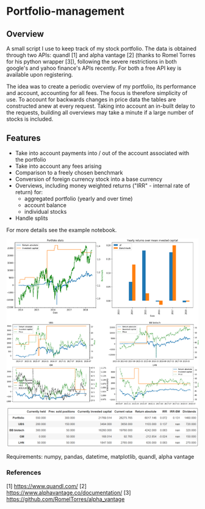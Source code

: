 # Portfolio-management

## Overview
A small script I use to keep track of my stock portfolio. The data is obtained through two APIs: quandl [1] and alpha
vantage [2] (thanks to Romel Torres for his python wrapper [3]), following the severe restrictions in both google's and
yahoo finance's APIs recently. For both a free API key is available upon registering.

The idea was to create a periodic overview of my portfolio, its performance and account, accounting for all fees.
The focus is therefore simplicity of use. To account for backwards changes in price data the tables are constructed anew
at every request. Taking into account an in-built delay to the requests, building all overviews may take a minute if a
large number of stocks is included.

## Features
- Take into account payments into / out of the account associated with the portfolio
- Take into account any fees arising
- Comparison to a freely chosen benchmark
- Conversion of foreign currency stock into a base currency
- Overviews, including money weighted returns ("IRR" - internal rate of return) for:
    - aggregated portfolio (yearly and over time)
    - account balance
    - individual stocks
- Handle splits

For more details see the example notebook.

![overview 1](images/pf_overview.PNG)
![overview 2](images/pf_overview2.PNG)

Requirements:
numpy, pandas, datetime, matplotlib, quandl, alpha vantage

### References
[1] https://www.quandl.com/
[2] https://www.alphavantage.co/documentation/
[3] https://github.com/RomelTorres/alpha_vantage
